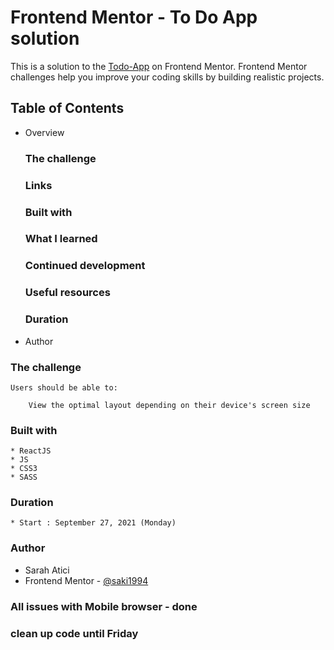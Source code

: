 # Frontend Mentor - To Do App solution

This is a solution to the [Todo-App](https://www.frontendmentor.io/challenges/todo-app-Su1_KokOW) on Frontend Mentor. Frontend Mentor challenges help you improve your coding skills by building realistic projects.

## Table of Contents

- Overview
  ### The challenge
  ### Links
  ### Built with
  ### What I learned
  ### Continued development
  ### Useful resources
  ### Duration
- Author

### The challenge

    Users should be able to:

        View the optimal layout depending on their device's screen size

### Built with

    * ReactJS
    * JS
    * CSS3
    * SASS

### Duration

    * Start : September 27, 2021 (Monday)

### Author

- Sarah Atici
- Frontend Mentor - [@saki1994](https://www.frontendmentor.io/profile/saki1994)
 

### All issues with Mobile browser - done
### clean up code until Friday
 